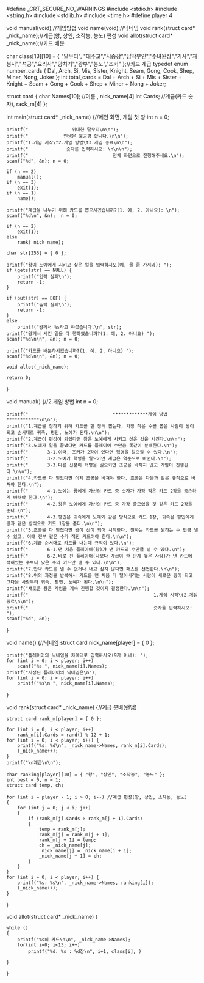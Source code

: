 #define _CRT_SECURE_NO_WARNINGS
#include <stdio.h>
#include <string.h>
#include <stdlib.h>
#include <time.h>
#define player 4

void manual(void);//게임방법
void name(void);//닉네임
void rank(struct card* _nick_name);//계급(왕, 상인, 소작농, 농노) 편성
void allot(struct card* _nick_name);//카드 배분

char class[13][10] = { "달무티", "대주교","시종장","남작부인","수녀원장","기사","재봉사","석공","요리사","양치기","광부","농노","조커" };//카드 계급
typedef enum number_cards { Dal, Arch, Si, Mis, Sister, Knight, Seam, Gong, Cook, Shep, Miner, Nong, Joker };
int total_cards = Dal + Arch + Si + Mis + Sister + Knight + Seam + Gong + Cook + Shep + Miner + Nong + Joker;

struct  card
{
	char Names[10]; //이름 , nick_name[4]
	int Cards;  //계급(카드 숫자),  rack_m[4]
};

int main(struct card* _nick_name) {//메인 화면, 게임 첫 창
	int n = 0;

	printf("                위대한 달무티\n\n");
	printf("             인생은 불공평 합니다.\n\n");
	printf("1.게임 시작\t2.게임 방법\t3.게임 종료\n\n");
	printf("              숫자를 입력하시오: \n\n\n");
	printf("                               전체 화면으로 진행해주세요.\n");
	scanf("%d", &n); n = 0;
	
	if (n == 2)
		manual();
	if (n == 3)
		exit(1);
	if (n == 1)
		name();

	printf("계급을 나누기 위해 카드를 뽑으시겠습니까?(1. 예, 2. 아니요): \n");
	scanf("%d\n", &n);  n = 0;

	if (n == 2)
		exit(1);
	else
		rank(_nick_name);

	char str[255] = { 0 };

	printf("왕이 노예에게 시키고 싶은 일을 입력하시오(예, 물 좀 가져와): ");
	if (gets(str) == NULL) {
		printf("입력 실패\n");
		return -1;
	}
	
	if (put(str) == EOF) {
		printf("출력 실패\n");
		return -1;
	}
	else
		printf("왕께서 %s라고 하셨습니다.\n", str);
	printf("왕께서 시킨 일을 다 행하였습니까?(1. 예, 2. 아니요) ");
	scanf("%d\n\n", &n); n = 0;

	printf("카드를 배분하시겠습니까?(1. 예, 2. 아니요) ");
	scanf("%d\n\n", &n); n = 0;

	void allot(_nick_name);

	return 0;
}

void manual() {//2.게임 방법
	int n = 0;

	printf("                               *************게임 방법************\n\n");
	printf("1.계급을 정하기 위해 카드를 한 장씩 뽑는다. 가장 작은 수를 뽑은 사람이 왕이 되고 순서대로 귀족, 평민, 노예가 된다.\n\n");
	printf("2.계급이 편성이 되었다면 왕은 노예에게 시키고 싶은 것을 시킨다.\n\n");
	printf("3.노예가 일을 끝냈다면 카드를 플레이어 수만큼 똑같이 분배한다.\n");
	printf("       3-1.이때, 조커가 2장이 있다면 혁명을 일으킬 수 있다.\n");
	printf("       3-2.노예가 혁명을 일으키면 계급은 역순으로 바뀐다.\n");
	printf("       3-3.다른 신분이 혁명을 일으키면 조공을 바치지 않고 게임이 진행된다.\n\n");
	printf("4.카드를 다 받았다면 이제 조공을 바쳐야 한다. 조공은 다음과 같은 규칙으로 바쳐야 한다.\n");
	printf("       4-1.노예는 왕에게 자신의 카드 중 숫자가 가장 작은 카드 2장을 공손하게 바쳐야 한다.\n");
	printf("       4-2.왕은 노예에게 자신의 카드 중 가장 쓸모없을 것 같은 카드 2장을 준다.\n");
	printf("       4-3.평민은 귀족에게 노예와 같은 방식으로 카드 1장, 귀족은 평민에게 왕과 같은 방식으로 카드 1장을 준다.\n\n");
	printf("5.조공을 다 받쳤다면 왕이 선이 되어 시작한다. 원하는 카드를 원하는 수 만큼 낼 수 있고, 이떄 전부 같은 수가 적힌 카드여야 한다.\n\n");
	printf("6.계급 순서대로 카드를 내는데 규칙이 있다.\n");
	printf("       6-1.맨 처음 플레이어(왕)가 낸 카드의 수만클 낼 수 있다.\n");
	printf("       6-2.바로 전 플레이어(나보다 계급이 한 단계 높은 사람)가 낸 카드에 적혀있는 수보다 낮은 수의 카드만 낼 수 있다.\n\n");
	printf("7.만약 카드를 낼 수 없거나 내고 싶지 않다면 패스를 선언한다.\n\n");
	printf("8.위의 과정을 반복해서 카드를 맨 처음 다 털어버리는 사람이 새로운 왕이 되고 그다음 사람부터 귀족, 평민, 노예가 된다.\n\n");
	printf("새로운 왕은 게임을 계속 진행할 것이지 결정한다.\n\n");
	printf("                                              1.게임 시작\t2.게임 종료\n\n");
	printf("                                              숫자를 입력하시오: ");
	scanf("%d", &n);
}

void name() {//닉네임 
	struct card nick_name[player] = { 0 };

	printf("플레이어의 닉네임을 차례대로 입력하시오(9자 이내): ");
	for (int i = 0; i < player; i++) 
		scanf("%s ", nick_name[i].Names);
	printf("지정된 플레이어의 닉네임은\n");
	for (int i = 0; i < player; i++)
		printf("%s\n ", nick_name[i].Names);
}

void rank(struct card* _nick_name) {//계급 분배(랜덤)

	struct card rank_m[player] = { 0 };

	for (int i = 0; i < player; i++)
		rank_m[i].Cards = rand() % 12 + 1;
	for (int i = 0; i < player; i++) {
		printf("%s: %d\n", _nick_name->Names, rank_m[i].Cards);
		(_nick_name++);
	}
	printf("\n계급\n\n");

	char ranking[player][10] = { "왕", "상인", "소작농", "농노" };
	int best = 0, n = 1;
	struct card temp, ch;

	for (int i = player - 1; i > 0; i--) //계급 편성(왕, 상인, 소작농, 농노)
	{
		for (int j = 0; j < i; j++)
		{
			if (rank_m[j].Cards > rank_m[j + 1].Cards)
			{
				temp = rank_m[j];
				rank_m[j] = rank_m[j + 1];
				rank_m[j + 1] = temp;
				ch = _nick_name[j];
				_nick_name[j] = _nick_name[j + 1];
				_nick_name[j + 1] = ch;
			}
		}
	}
	for (int i = 0; i < player; i++) {
		printf("%s: %s\n", _nick_name->Names, ranking[i]);
		(_nick_name++);
	}
}

void allot(struct card* _nick_name) {


	while ()
	{
		printf("%s의 카드\n\n", _nick_name->Names);
		for(int i=0; i<13; i++)
			printf("%d. %s : %d장\n", i+1, class[i], )

	}
}
